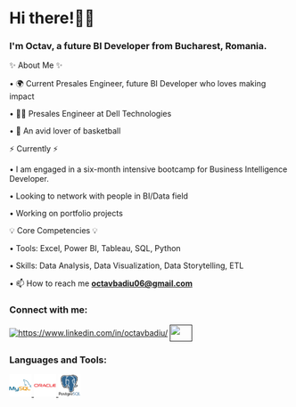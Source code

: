 <h1 align="left">Hi there!🙋‍♂️</h1>

<h3 align="left"> I'm Octav, 
 a future BI Developer from Bucharest, Romania.</h3>

✨ About Me ✨

• 🌍 Current Presales Engineer, future BI Developer who loves making impact

• 👨‍💻 Presales Engineer at Dell Technologies

• 🏀 An avid lover of basketball

⚡️ Currently ⚡️

• I am engaged in a six-month intensive bootcamp for Business Intelligence Developer.

• Looking to network with people in BI/Data field

• Working on portfolio projects

💡 Core Competencies 💡

• Tools: Excel, Power BI, Tableau, SQL, Python

• Skills: Data Analysis, Data Visualization, Data Storytelling, ETL

• 📫 How to reach me **octavbadiu06@gmail.com**

<h3 align="left">Connect with me:</h3>
<p align="left">
<a href="https://linkedin.com/in/https://www.linkedin.com/in/octavbadiu/" target="blank"><img align="center" src="https://raw.githubusercontent.com/rahuldkjain/github-profile-readme-generator/master/src/images/icons/Social/linked-in-alt.svg" alt="https://www.linkedin.com/in/octavbadiu/" height="30" width="40" /></a>
<a href="" target="blank"><img align="center" src="" alt="" height="30" width="40" /></a>
</p>

<h3 align="left">Languages and Tools:</h3>
<p align="left"> <a href="https://www.mysql.com/" target="_blank" rel="noreferrer"> <img src="https://raw.githubusercontent.com/devicons/devicon/master/icons/mysql/mysql-original-wordmark.svg" alt="mysql" width="40" height="40"/> </a> <a href="https://www.oracle.com/" target="_blank" rel="noreferrer"> <img src="https://raw.githubusercontent.com/devicons/devicon/master/icons/oracle/oracle-original.svg" alt="oracle" width="40" height="40"/> </a> <a href="https://www.postgresql.org" target="_blank" rel="noreferrer"> <img src="https://raw.githubusercontent.com/devicons/devicon/master/icons/postgresql/postgresql-original-wordmark.svg" alt="postgresql" width="40" height="40"/> </a> </p>

<p><img align="center" src="https://github-readme-streak-stats.herokuapp.com/?user=octav06&" alt="" /></p>
